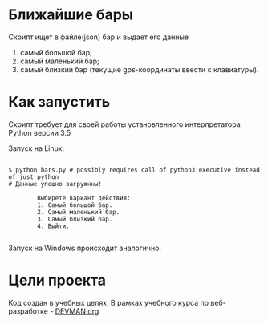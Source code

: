 # Ближайшие бары
Скрипт ищет в файле(json) бар и выдает его данные
1. самый большой бар;
2. самый маленький бар;
3. самый близкий бар (текущие gps-координаты ввести с клавиатуры).

# Как запустить

Скрипт требует для своей работы установленного интерпретатора Python версии 3.5

Запуск на Linux:

```#!bash

$ python bars.py # possibly requires call of python3 executive instead of just python
# Данные упешно загружнны!

        Выбирете вариант действия:
        1. Самый большой бар.
        2. Самый маленький бар.
        3. Самый близкий бар.
        4. Выйти.
        

```

Запуск на Windows происходит аналогично.

# Цели проекта

Код создан в учебных целях. В рамках учебного курса по веб-разработке - [DEVMAN.org](https://devman.org)
